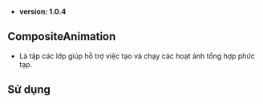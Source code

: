 - **version: 1.0.4**
## CompositeAnimation
- Là tập các lớp giúp hỗ trợ việc tạo và chạy các hoạt ảnh tổng hợp phức tạp.

## Sử dụng

```lua

```
```lua

```

```